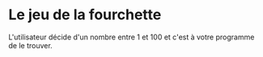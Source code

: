 # Le jeu de la fourchette

L'utilisateur décide d'un nombre entre 1 et 100 et c'est à votre programme de le trouver.
